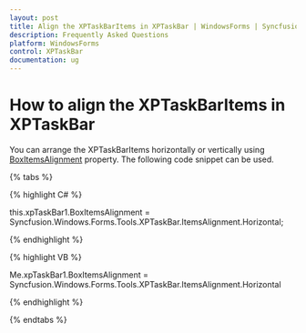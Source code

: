 ```yaml
---
layout: post
title: Align the XPTaskBarItems in XPTaskBar | WindowsForms | Syncfusion
description: Frequently Asked Questions
platform: WindowsForms
control: XPTaskBar
documentation: ug
---
```

# How to align the XPTaskBarItems in XPTaskBar

You can arrange the XPTaskBarItems horizontally or vertically using [BoxItemsAlignment](https://help.syncfusion.com/cr/windowsforms/Syncfusion.Tools.Windows~Syncfusion.Windows.Forms.Tools.XPTaskBar~BoxItemsAlignment.html) property. The following code snippet can be 
used.

{% tabs %}

{% highlight C# %}  

this.xpTaskBar1.BoxItemsAlignment = Syncfusion.Windows.Forms.Tools.XPTaskBar.ItemsAlignment.Horizontal;

{% endhighlight %}



 {% highlight VB %}

Me.xpTaskBar1.BoxItemsAlignment = Syncfusion.Windows.Forms.Tools.XPTaskBar.ItemsAlignment.Horizontal

{% endhighlight %}

{% endtabs %}